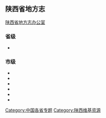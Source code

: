 ## 陕西省地方志

[陕西省地方志办公室](http://dfz.shaanxi.gov.cn/sqzlk/xbsxsz/)

### 省级

  -
### 市级

  -
  -
  -
  -
  -
  -
[Category:中国各省专题](https://zh.wikipedia.org/wiki/Category:中国各省专题 "wikilink") [Category:陕西维基资源](https://zh.wikipedia.org/wiki/Category:陕西维基资源 "wikilink")